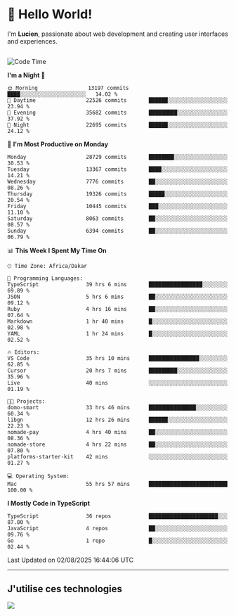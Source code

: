 # 👋 Hello World!

I'm **Lucien**, passionate about web development and creating user interfaces and experiences.

##

<!--START_SECTION:waka-->
![Code Time](http://img.shields.io/badge/Code%20Time-3%2C566%20hrs%209%20mins-blue)

**I'm a Night 🦉** 

```text
🌞 Morning                13197 commits       ████░░░░░░░░░░░░░░░░░░░░░   14.02 % 
🌆 Daytime                22526 commits       ██████░░░░░░░░░░░░░░░░░░░   23.94 % 
🌃 Evening                35682 commits       █████████░░░░░░░░░░░░░░░░   37.92 % 
🌙 Night                  22695 commits       ██████░░░░░░░░░░░░░░░░░░░   24.12 % 
```
📅 **I'm Most Productive on Monday** 

```text
Monday                   28729 commits       ████████░░░░░░░░░░░░░░░░░   30.53 % 
Tuesday                  13367 commits       ████░░░░░░░░░░░░░░░░░░░░░   14.21 % 
Wednesday                7776 commits        ██░░░░░░░░░░░░░░░░░░░░░░░   08.26 % 
Thursday                 19326 commits       █████░░░░░░░░░░░░░░░░░░░░   20.54 % 
Friday                   10445 commits       ███░░░░░░░░░░░░░░░░░░░░░░   11.10 % 
Saturday                 8063 commits        ██░░░░░░░░░░░░░░░░░░░░░░░   08.57 % 
Sunday                   6394 commits        ██░░░░░░░░░░░░░░░░░░░░░░░   06.79 % 
```


📊 **This Week I Spent My Time On** 

```text
🕑︎ Time Zone: Africa/Dakar

💬 Programming Languages: 
TypeScript               39 hrs 6 mins       █████████████████░░░░░░░░   69.89 % 
JSON                     5 hrs 6 mins        ██░░░░░░░░░░░░░░░░░░░░░░░   09.12 % 
Ruby                     4 hrs 16 mins       ██░░░░░░░░░░░░░░░░░░░░░░░   07.64 % 
Markdown                 1 hr 40 mins        █░░░░░░░░░░░░░░░░░░░░░░░░   02.98 % 
YAML                     1 hr 24 mins        █░░░░░░░░░░░░░░░░░░░░░░░░   02.52 % 

🔥 Editors: 
VS Code                  35 hrs 10 mins      ████████████████░░░░░░░░░   62.85 % 
Cursor                   20 hrs 7 mins       █████████░░░░░░░░░░░░░░░░   35.96 % 
Live                     40 mins             ░░░░░░░░░░░░░░░░░░░░░░░░░   01.19 % 

🐱‍💻 Projects: 
domo-smart               33 hrs 46 mins      ███████████████░░░░░░░░░░   60.34 % 
libgn                    12 hrs 26 mins      ██████░░░░░░░░░░░░░░░░░░░   22.23 % 
nomade-pay               4 hrs 40 mins       ██░░░░░░░░░░░░░░░░░░░░░░░   08.36 % 
nomade-store             4 hrs 22 mins       ██░░░░░░░░░░░░░░░░░░░░░░░   07.80 % 
platforms-starter-kit    42 mins             ░░░░░░░░░░░░░░░░░░░░░░░░░   01.27 % 

💻 Operating System: 
Mac                      55 hrs 57 mins      █████████████████████████   100.00 % 
```

**I Mostly Code in TypeScript** 

```text
TypeScript               36 repos            ██████████████████████░░░   87.80 % 
JavaScript               4 repos             ██░░░░░░░░░░░░░░░░░░░░░░░   09.76 % 
Go                       1 repo              █░░░░░░░░░░░░░░░░░░░░░░░░   02.44 % 
```




 Last Updated on 02/08/2025 16:44:06 UTC
<!--END_SECTION:waka-->
---

## J'utilise ces technologies

<p align="left">
  <a href="https://skillicons.dev">
    <img src="https://skillicons.dev/icons?i=ts,js,go,ruby,css,scss,tailwind,react,vite,nextjs,docker,figma,ableton" />
  </a>
</p>

